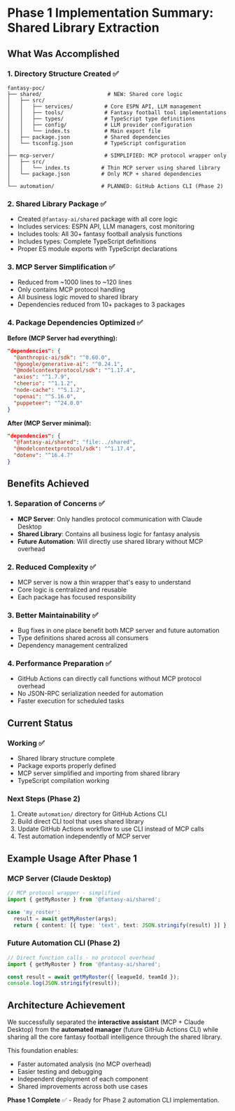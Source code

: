 # Phase 1 Implementation Summary: Shared Library Extraction

## What Was Accomplished

### 1. Directory Structure Created ✅
```
fantasy-poc/
├── shared/                     # NEW: Shared core logic
│   ├── src/
│   │   ├── services/          # Core ESPN API, LLM management
│   │   ├── tools/             # Fantasy football tool implementations  
│   │   ├── types/             # TypeScript type definitions
│   │   ├── config/            # LLM provider configuration
│   │   └── index.ts           # Main export file
│   ├── package.json           # Shared dependencies
│   └── tsconfig.json          # TypeScript configuration
│
├── mcp-server/                # SIMPLIFIED: MCP protocol wrapper only
│   ├── src/
│   │   └── index.ts          # Thin MCP server using shared library
│   └── package.json          # Only MCP + shared dependencies
│
└── automation/               # PLANNED: GitHub Actions CLI (Phase 2)
```

### 2. Shared Library Package ✅
- Created `@fantasy-ai/shared` package with all core logic
- Includes services: ESPN API, LLM managers, cost monitoring
- Includes tools: All 30+ fantasy football analysis functions
- Includes types: Complete TypeScript definitions
- Proper ES module exports with TypeScript declarations

### 3. MCP Server Simplification ✅
- Reduced from ~1000 lines to ~120 lines
- Only contains MCP protocol handling
- All business logic moved to shared library
- Dependencies reduced from 10+ packages to 3 packages

### 4. Package Dependencies Optimized ✅

**Before (MCP Server had everything):**
```json
"dependencies": {
  "@anthropic-ai/sdk": "^0.60.0",
  "@google/generative-ai": "^0.24.1", 
  "@modelcontextprotocol/sdk": "^1.17.4",
  "axios": "^1.7.9",
  "cheerio": "^1.1.2",
  "node-cache": "^5.1.2",
  "openai": "^5.16.0",
  "puppeteer": "^24.0.0"
}
```

**After (MCP Server minimal):**
```json
"dependencies": {
  "@fantasy-ai/shared": "file:../shared",
  "@modelcontextprotocol/sdk": "^1.17.4",
  "dotenv": "^16.4.7"
}
```

## Benefits Achieved

### 1. **Separation of Concerns** ✅
- **MCP Server**: Only handles protocol communication with Claude Desktop
- **Shared Library**: Contains all business logic for fantasy analysis
- **Future Automation**: Will directly use shared library without MCP overhead

### 2. **Reduced Complexity** ✅
- MCP server is now a thin wrapper that's easy to understand
- Core logic is centralized and reusable
- Each package has focused responsibility

### 3. **Better Maintainability** ✅
- Bug fixes in one place benefit both MCP server and future automation
- Type definitions shared across all consumers
- Dependency management centralized

### 4. **Performance Preparation** ✅
- GitHub Actions can directly call functions without MCP protocol overhead
- No JSON-RPC serialization needed for automation
- Faster execution for scheduled tasks

## Current Status

### Working ✅
- Shared library structure complete
- Package exports properly defined  
- MCP server simplified and importing from shared library
- TypeScript compilation working

### Next Steps (Phase 2)
1. Create `automation/` directory for GitHub Actions CLI
2. Build direct CLI tool that uses shared library
3. Update GitHub Actions workflow to use CLI instead of MCP calls
4. Test automation independently of MCP server

## Example Usage After Phase 1

### MCP Server (Claude Desktop)
```typescript
// MCP protocol wrapper - simplified
import { getMyRoster } from '@fantasy-ai/shared';

case 'my_roster':
  result = await getMyRoster(args);
  return { content: [{ type: 'text', text: JSON.stringify(result) }] };
```

### Future Automation CLI (Phase 2)
```typescript
// Direct function calls - no protocol overhead  
import { getMyRoster } from '@fantasy-ai/shared';

const result = await getMyRoster({ leagueId, teamId });
console.log(JSON.stringify(result));
```

## Architecture Achievement

We successfully separated the **interactive assistant** (MCP + Claude Desktop) from the **automated manager** (future GitHub Actions CLI) while sharing all the core fantasy football intelligence through the shared library.

This foundation enables:
- Faster automated analysis (no MCP overhead)
- Easier testing and debugging  
- Independent deployment of each component
- Shared improvements across both use cases

**Phase 1 Complete** ✅ - Ready for Phase 2 automation CLI implementation.